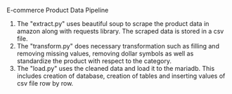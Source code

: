 E-commerce Product Data Pipeline

1. The "extract.py" uses beautiful soup to scrape the product data in amazon along with requests library. The scraped data is stored in a csv file.
2. The "transform.py" does necessary transformation such as filling and removing missing values, removing dollar symbols as well as standardize the product with respect to the category.
3. The "load.py" uses the cleaned data and load it to the mariadb. This includes creation of database, creation of tables and inserting values of csv file row by row.
